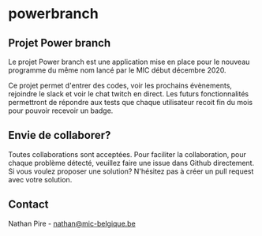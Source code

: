 # powerbranch

## Projet Power branch

Le projet Power branch est une application mise en place pour le nouveau programme du même nom lancé par le MIC début décembre 2020.

Ce projet permet d'entrer des codes, voir les prochains évènements, rejoindre le slack et voir le chat twitch en direct. Les futurs fonctionnalités permettront de répondre aux tests que chaque utilisateur recoit fin du mois pour pouvoir recevoir un badge.

## Envie de collaborer?

Toutes collaborations sont acceptées. Pour faciliter la collaboration, pour chaque problème détecté, veuillez faire une issue dans Github directement. Si vous voulez proposer une solution? N'hésitez pas à créer un pull request avec votre solution.

## Contact

Nathan Pire - nathan@mic-belgique.be
